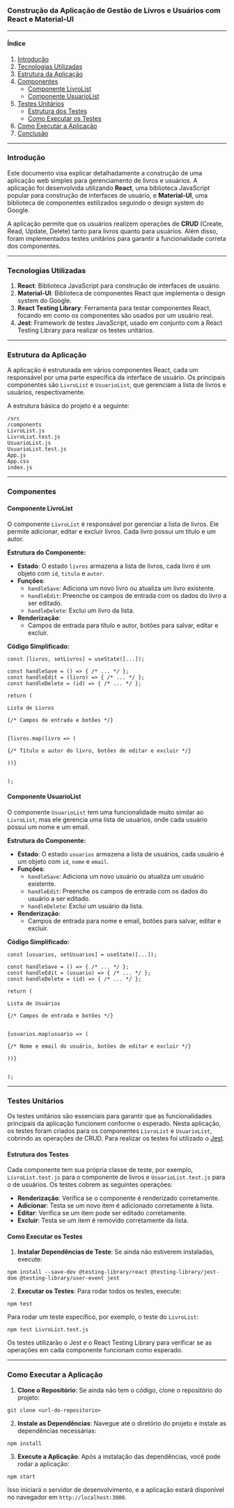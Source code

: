 ### Construção da Aplicação de Gestão de Livros e Usuários com React e Material-UI

- - -

#### Índice

1.  [Introdução](#introdução)
2.  [Tecnologias Utilizadas](#tecnologias-utilizadas)
3.  [Estrutura da Aplicação](#estrutura-da-aplicação)
4.  [Componentes](#componentes)
    *   [Componente LivroList](#componente-livrolist)
    *   [Componente UsuarioList](#componente-usuariolist)
5.  [Testes Unitários](#testes-unitários)
    *   [Estrutura dos Testes](#estrutura-dos-testes)
    *   [Como Executar os Testes](#como-executar-os-testes)
6.  [Como Executar a Aplicação](#como-executar-a-aplicação)
7.  [Conclusão](#conclusão)

- - -

### Introdução

Este documento visa explicar detalhadamente a construção de uma aplicação web simples para gerenciamento de livros e usuários. A aplicação foi desenvolvida utilizando **React**, uma biblioteca JavaScript popular para construção de interfaces de usuário, e **Material-UI**, uma biblioteca de componentes estilizados seguindo o design system do Google.

A aplicação permite que os usuários realizem operações de **CRUD** (Create, Read, Update, Delete) tanto para livros quanto para usuários. Além disso, foram implementados testes unitários para garantir a funcionalidade correta dos componentes.

- - -

### Tecnologias Utilizadas

1.  **React**: Biblioteca JavaScript para construção de interfaces de usuário.
2.  **Material-UI**: Biblioteca de componentes React que implementa o design system do Google.
3.  **React Testing Library**: Ferramenta para testar componentes React, focando em como os componentes são usados por um usuário real.
4.  **Jest**: Framework de testes JavaScript, usado em conjunto com a React Testing Library para realizar os testes unitários.

- - -

### Estrutura da Aplicação

A aplicação é estruturada em vários componentes React, cada um responsável por uma parte específica da interface de usuário. Os principais componentes são `LivroList` e `UsuarioList`, que gerenciam a lista de livros e usuários, respectivamente.

A estrutura básica do projeto é a seguinte:

```
/src
/components
LivroList.js
LivroList.test.js
UsuarioList.js
UsuarioList.test.js
App.js
App.css
index.js
```

- - -

### Componentes

#### Componente LivroList

O componente `LivroList` é responsável por gerenciar a lista de livros. Ele permite adicionar, editar e excluir livros. Cada livro possui um título e um autor.

**Estrutura do Componente:**

*   **Estado**: O estado `livros` armazena a lista de livros, cada livro é um objeto com `id`, `titulo` e `autor`.
*   **Funções**:
    *   `handleSave`: Adiciona um novo livro ou atualiza um livro existente.
    *   `handleEdit`: Preenche os campos de entrada com os dados do livro a ser editado.
    *   `handleDelete`: Exclui um livro da lista.
*   **Renderização**:
    *   Campos de entrada para título e autor, botões para salvar, editar e excluir.

**Código Simplificado:**

```
const [livros, setLivros] = useState([...]);

const handleSave = () => { /* ... */ };
const handleEdit = (livro) => { /* ... */ };
const handleDelete = (id) => { /* ... */ };

return (

Lista de Livros

{/* Campos de entrada e botões */}


{livros.map(livro => (

{/* Título e autor do livro, botões de editar e excluir */}

))}


);
```

#### Componente UsuarioList

O componente `UsuarioList` tem uma funcionalidade muito similar ao `LivroList`, mas ele gerencia uma lista de usuários, onde cada usuário possui um nome e um email.

**Estrutura do Componente:**

*   **Estado**: O estado `usuarios` armazena a lista de usuários, cada usuário é um objeto com `id`, `nome` e `email`.
*   **Funções**:
    *   `handleSave`: Adiciona um novo usuário ou atualiza um usuário existente.
    *   `handleEdit`: Preenche os campos de entrada com os dados do usuário a ser editado.
    *   `handleDelete`: Exclui um usuário da lista.
*   **Renderização**:
    *   Campos de entrada para nome e email, botões para salvar, editar e excluir.

**Código Simplificado:**

```
const [usuarios, setUsuarios] = useState([...]);

const handleSave = () => { /* ... */ };
const handleEdit = (usuario) => { /* ... */ };
const handleDelete = (id) => { /* ... */ };

return (

Lista de Usuários

{/* Campos de entrada e botões */}


{usuarios.map(usuario => (

{/* Nome e email do usuário, botões de editar e excluir */}

))}


);
```

- - -

### Testes Unitários

Os testes unitários são essenciais para garantir que as funcionalidades principais da aplicação funcionem conforme o esperado. Nesta aplicação, os testes foram criados para os componentes `LivroList` e `UsuarioList`, cobrindo as operações de CRUD. Para realizar os testes foi utilizado o [Jest](https://jestjs.io/docs/tutorial-react).

#### Estrutura dos Testes

Cada componente tem sua própria classe de teste, por exemplo, `LivroList.test.js` para o componente de livros e `UsuarioList.test.js` para o de usuários. Os testes cobrem as seguintes operações:

*   **Renderização**: Verifica se o componente é renderizado corretamente.
*   **Adicionar**: Testa se um novo item é adicionado corretamente à lista.
*   **Editar**: Verifica se um item pode ser editado corretamente.
*   **Excluir**: Testa se um item é removido corretamente da lista.

#### Como Executar os Testes

1.  **Instalar Dependências de Teste**: Se ainda não estiverem instaladas, execute:

```
npm install --save-dev @testing-library/react @testing-library/jest-dom @testing-library/user-event jest
```

2.  **Executar os Testes**: Para rodar todos os testes, execute:

```
npm test
```

Para rodar um teste específico, por exemplo, o teste do `LivroList`:

```
npm test LivroList.test.js
```

Os testes utilizarão o Jest e o React Testing Library para verificar se as operações em cada componente funcionam como esperado.

- - -

### Como Executar a Aplicação

1.  **Clone o Repositório**: Se ainda não tem o código, clone o repositório do projeto:

```
git clone <url-do-repositorio>
```

2.  **Instale as Dependências**: Navegue até o diretório do projeto e instale as dependências necessárias:

```
npm install
```

3.  **Execute a Aplicação**: Após a instalação das dependências, você pode rodar a aplicação:

```
npm start
```

Isso iniciará o servidor de desenvolvimento, e a aplicação estará disponível no navegador em `http://localhost:3000`.
